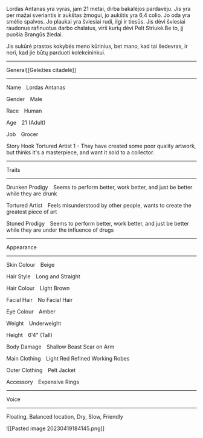 Lordas Antanas yra vyras, jam 21 metai, dirba bakalėjos pardavėju. Jis yra per mažai sveriantis ir aukštas žmogui, jo aukštis yra 6,4 colio. Jo oda yra smėlio spalvos. Jo plaukai yra šviesiai rudi, ilgi ir tiesūs. Jis dėvi šviesiai raudonus rafinuotus darbo chalatus, virš kurių dėvi Pelt Striukė.Be to, jį puošia Brangūs žiedai. 

Jis sukūrė prastos kokybės meno kūrinius, bet mano, kad tai šedevras, ir nori, kad jie būtų parduoti kolekcininkui.


---

General[[Geležies citadelė]]

---

Name Lordas Antanas

Gender Male

Race Human

Age 21 (Adult)

Job Grocer

Story Hook
Tortured Artist 1 - They have created some poor quality artwork, but thinks it's a masterpiece, and want it sold to a collector.

---

Traits

---

Drunken Prodigy Seems to perform better, work better, and just be better while they are drunk

Tortured Artist Feels misunderstood by other people, wants to create the greatest piece of art

Stoned Prodigy Seems to perform better, work better, and just be better while they are under the influence of drugs

---

Appearance

---

Skin Colour Beige

Hair Style Long and Straight

Hair Colour Light Brown

Facial Hair No Facial Hair

Eye Colour Amber

Weight Underweight

Height 6'4" (Tall)

Body Damage Shallow Beast Scar on Arm

Main Clothing Light Red Refined Working Robes

Outer Clothing Pelt Jacket

Accessory Expensive Rings

---

Voice

---


Floating, Balanced location, Dry, Slow, Friendly

![[Pasted image 20230419184145.png]]